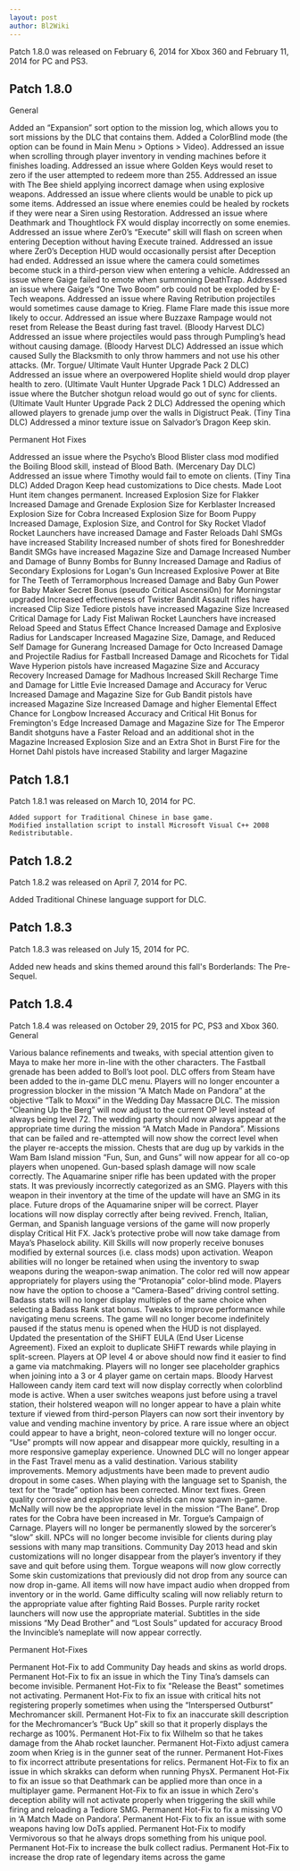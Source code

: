```yaml
---
layout: post
author: Bl2Wiki
---
```

Patch 1.8.0 was released on February 6, 2014 for Xbox 360 and February 11, 2014 for PC and PS3.

## Patch 1.8.0

General

Added an “Expansion” sort option to the mission log, which allows you to sort missions by the DLC that contains them.
Added a ColorBlind mode (the option can be found in Main Menu > Options > Video).
Addressed an issue when scrolling through player inventory in vending machines before it finishes loading.
Addressed an issue where Golden Keys would reset to zero if the user attempted to redeem more than 255.
Addressed an issue with The Bee shield applying incorrect damage when using explosive weapons.
Addressed an issue where clients would be unable to pick up some items.
Addressed an issue where enemies could be healed by rockets if they were near a Siren using Restoration.
Addressed an issue where Deathmark and Thoughtlock FX would display incorrectly on some enemies.
Addressed an issue where Zer0’s “Execute” skill will flash on screen when entering Deception without having Execute trained.
Addressed an issue where Zer0’s Deception HUD would occasionally persist after Deception had ended.
Addressed an issue where the camera could sometimes become stuck in a third-person view when entering a vehicle.
Addressed an issue where Gaige failed to emote when summoning DeathTrap.
Addressed an issue where Gaige’s “One Two Boom” orb could not be exploded by E-Tech weapons.
Addressed an issue where Raving Retribution projectiles would sometimes cause damage to Krieg. Flame Flare made this issue more likely to occur.
Addressed an issue where Buzzaxe Rampage would not reset from Release the Beast during fast travel.
(Bloody Harvest DLC) Addressed an issue where projectiles would pass through Pumpling’s head without causing damage.
(Bloody Harvest DLC) Addressed an issue which caused Sully the Blacksmith to only throw hammers and not use his other attacks.
(Mr. Torgue/ Ultimate Vault Hunter Upgrade Pack 2 DLC) Addressed an issue where an overpowered Hoplite shield would drop player health to zero.
(Ultimate Vault Hunter Upgrade Pack 1 DLC) Addressed an issue where the Butcher shotgun reload would go out of sync for clients.
(Ultimate Vault Hunter Upgrade Pack 2 DLC) Addressed the opening which allowed players to grenade jump over the walls in Digistruct Peak.
(Tiny Tina DLC) Addressed a minor texture issue on Salvador’s Dragon Keep skin. 

Permanent Hot Fixes

Addressed an issue where the Psycho’s Blood Blister class mod modified the Boiling Blood skill, instead of Blood Bath.
(Mercenary Day DLC) Addressed an issue where Timothy would fail to emote on clients.
(Tiny Tina DLC) Added Dragon Keep head customizations to Dice chests.
Made Loot Hunt item changes permanent.
    Increased Explosion Size for Flakker
    Increased Damage and Grenade Explosion Size for Kerblaster
    Increased Explosion Size for Cobra
    Increased Explosion Size for Boom Puppy
    Increased Damage, Explosion Size, and Control for Sky Rocket
    Vladof Rocket Launchers have increased Damage and Faster Reloads
    Dahl SMGs have increased Stability
    Increased number of shots fired for Boneshredder
    Bandit SMGs have increased Magazine Size and Damage
    Increased Number and Damage of Bunny Bombs for Bunny
    Increased Damage and Radius of Secondary Explosions for Logan's Gun
    Increased Explosive Power at Bite for The Teeth of Terramorphous
    Increased Damage and Baby Gun Power for Baby Maker
    Secret Bonus (pseudo Critical Ascensi0n) for Morningstar upgraded
    Increased effectiveness of Twister
    Bandit Assault rifles have increased Clip Size
    Tediore pistols have increased Magazine Size
    Increased Critical Damage for Lady Fist
    Maliwan Rocket Launchers have increased Reload Speed and Status Effect Chance
    Increased Damage and Explosive Radius for Landscaper
    Increased Magazine Size, Damage, and Reduced Self Damage for Gunerang
    Increased Damage for Octo
    Increased Damage and Projectile Radius for Fastball
    Increased Damage and Ricochets for Tidal Wave
    Hyperion pistols have increased Magazine Size and Accuracy Recovery
    Increased Damage for Madhous
    Increased Skill Recharge Time and Damage for Little Evie
    Increased Damage and Accuracy for Veruc
    Increased Damage and Magazine Size for Gub
    Bandit pistols have increased Magazine Size
    Increased Damage and higher Elemental Effect Chance for Longbow
    Increased Accuracy and Critical Hit Bonus for Fremington's Edge
    Increased Damage and Magazine Size for The Emperor
    Bandit shotguns have a Faster Reload and an additional shot in the Magazine
    Increased Explosion Size and an Extra Shot in Burst Fire for the Hornet
    Dahl pistols have increased Stability and larger Magazine 

## Patch 1.8.1

Patch 1.8.1 was released on March 10, 2014 for PC.

    Added support for Traditional Chinese in base game.
    Modified installation script to install Microsoft Visual C++ 2008 Redistributable. 

## Patch 1.8.2

Patch 1.8.2 was released on April 7, 2014 for PC.

Added Traditional Chinese language support for DLC. 

## Patch 1.8.3

Patch 1.8.3 was released on July 15, 2014 for PC. 

Added new heads and skins themed around this fall's Borderlands: The Pre-Sequel. 

## Patch 1.8.4

Patch 1.8.4 was released on October 29, 2015 for PC, PS3 and Xbox 360.
General

Various balance refinements and tweaks, with special attention given to Maya to make her more in-line with the other characters.
The Fastball grenade has been added to Boll’s loot pool.
DLC offers from Steam have been added to the in-game DLC menu.
Players will no longer encounter a progression blocker in the mission “A Match Made on Pandora” at the objective “Talk to Moxxi” in the Wedding Day Massacre DLC.
The mission “Cleaning Up the Berg” will now adjust to the current OP level instead of always being level 72.
The wedding party should now always appear at the appropriate time during the mission “A Match Made in Pandora”.
Missions that can be failed and re-attempted will now show the correct level when the player re-accepts the mission.
Chests that are dug up by varkids in the Wam Bam Island mission “Fun, Sun, and Guns” will now appear for all co-op players when unopened.
Gun-based splash damage will now scale correctly.
The Aquamarine sniper rifle has been updated with the proper stats. It was previously incorrectly categorized as an SMG. Players with this weapon in their inventory at the time of the update will have an SMG in its place. Future drops of the Aquamarine sniper will be correct.
Player locations will now display correctly after being revived.
French, Italian, German, and Spanish language versions of the game will now properly display Critical Hit FX.
Jack’s protective probe will now take damage from Maya’s Phaselock ability.
Kill Skills will now properly receive bonuses modified by external sources (i.e. class mods) upon activation.
Weapon abilities will no longer be retained when using the inventory to swap weapons during the weapon-swap animation.
The color red will now appear appropriately for players using the “Protanopia” color-blind mode.
Players now have the option to choose a “Camera-Based” driving control setting.
Badass stats will no longer display multiples of the same choice when selecting a Badass Rank stat bonus.
Tweaks to improve performance while navigating menu screens.
The game will no longer become indefinitely paused if the status menu is opened when the HUD is not displayed.
Updated the presentation of the SHiFT EULA (End User License Agreement).
Fixed an exploit to duplicate SHiFT rewards while playing in split-screen.
Players at OP level 4 or above should now find it easier to find a game via matchmaking.
Players will no longer see placeholder graphics when joining into a 3 or 4 player game on certain maps.
Bloody Harvest Halloween candy item card text will now display correctly when colorblind mode is active.
When a user switches weapons just before using a travel station, their holstered weapon will no longer appear to have a plain white texture if viewed from third-person
Players can now sort their inventory by value and vending machine inventory by price.
A rare issue where an object could appear to have a bright, neon-colored texture will no longer occur.
“Use” prompts will now appear and disappear more quickly, resulting in a more responsive gameplay experience.
Unowned DLC will no longer appear in the Fast Travel menu as a valid destination.
Various stability improvements.
Memory adjustments have been made to prevent audio dropout in some cases.
When playing with the language set to Spanish, the text for the “trade” option has been corrected.
Minor text fixes.
Green quality corrosive and explosive nova shields can now spawn in-game.
McNally will now be the appropriate level in the mission “The Bane”.
Drop rates for the Cobra have been increased in Mr. Torgue’s Campaign of Carnage.
Players will no longer be permanently slowed by the sorcerer’s “slow” skill.
NPCs will no longer become invisible for clients during play sessions with many map transitions.
Community Day 2013 head and skin customizations will no longer disappear from the player’s inventory if they save and quit before using them.
Torgue weapons will now glow correctly
Some skin customizations that previously did not drop from any source can now drop in-game.
All items will now have impact audio when dropped from inventory or in the world.
Game difficulty scaling will now reliably return to the appropriate value after fighting Raid Bosses.
Purple rarity rocket launchers will now use the appropriate material.
Subtitles in the side missions “My Dead Brother” and “Lost Souls” updated for accuracy
Brood the Invincible’s nameplate will now appear correctly. 

Permanent Hot-Fixes

Permanent Hot-Fix to add Community Day heads and skins as world drops.
Permanent Hot-Fix to fix an issue in which the Tiny Tina’s damsels can become invisible.
Permanent Hot-Fix to fix "Release the Beast" sometimes not activating.
Permanent Hot-Fix to fix an issue with critical hits not registering properly sometimes when using the “Interspersed Outburst” Mechromancer skill.
Permanent Hot-Fix to fix an inaccurate skill description for the Mechromancer’s “Buck Up” skill so that it properly displays the recharge as 100%.
Permanent Hot-Fix to fix Wilhelm so that he takes damage from the Ahab rocket launcher.
Permanent Hot-Fixto adjust camera zoom when Krieg is in the gunner seat of the runner.
Permanent Hot-Fixes to fix incorrect attribute presentations for relics.
Permanent Hot-Fix to fix an issue in which skrakks can deform when running PhysX.
Permanent Hot-Fix to fix an issue so that Deathmark can be applied more than once in a multiplayer game.
Permanent Hot-Fix to fix an issue in which Zero's deception ability will not activate properly when triggering the skill while firing and reloading a Tediore SMG.
Permanent Hot-Fix to fix a missing VO in ‘A Match Made on Pandora’.
Permanent Hot-Fix to fix an issue with some weapons having low DoTs applied.
Permanent Hot-Fix to modify Vermivorous so that he always drops something from his unique pool.
Permanent Hot-Fix to increase the bulk collect radius.
Permanent Hot-Fix to increase the drop rate of legendary items across the game
